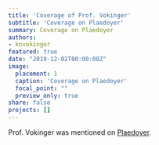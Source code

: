 ```yaml
---
title: 'Coverage of Prof. Vokinger'
subtitle: 'Coverage on Plaedoyer'
summary: Coverage on Plaedoyer
authors: 
- knvokinger
featured: true
date: "2019-12-02T00:00:00Z"
image:
  placement: 1
  caption: 'Coverage on Plaedoyer'
  focal_point: ""
  preview_only: true
share: false
projects: []
---
```


Prof. Vokinger was mentioned on [Plaedoyer](https://www.plaedoyer.ch/artikel/artikeldetail/interessante-schnittstelle-zwischen-recht-und-medizin/).
